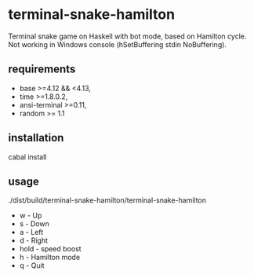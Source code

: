 # terminal-snake-hamilton
Terminal snake game on Haskell with bot mode, based on Hamilton cycle.
Not working in Windows console (hSetBuffering stdin NoBuffering).
## requirements
* base >=4.12 && <4.13,
* time >=1.8.0.2,
* ansi-terminal >=0.11,
* random >= 1.1
## installation
cabal install
## usage
./dist/build/terminal-snake-hamilton/terminal-snake-hamilton

* w - Up
* s - Down
* a - Left
* d - Right
* hold - speed boost
* h - Hamilton mode
* q - Quit
